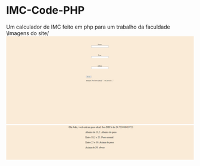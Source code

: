 # IMC-Code-PHP
Um calculador de IMC feito em php para um trabalho da faculdade
\Imagens do site/
<img src="1.png" alt="1">
<img src="2.png" alt="2">
